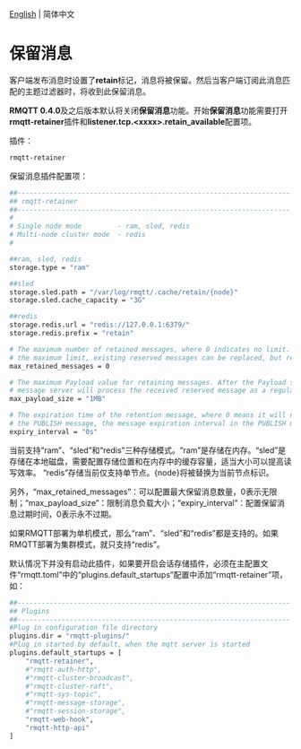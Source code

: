 [English](../en_US/retainer.md)  | 简体中文

# 保留消息

客户端发布消息时设置了**retain**标记，消息将被保留。然后当客户端订阅此消息匹配的主题过滤器时，将收到此保留消息。

**RMQTT 0.4.0**及之后版本默认将关闭**保留消息**功能。开始**保留消息**功能需要打开**rmqtt-retainer**插件和**listener.tcp.\<xxxx\>.retain_available**配置项。

插件：

```bash
rmqtt-retainer
```

保留消息插件配置项：

```bash
##--------------------------------------------------------------------
## rmqtt-retainer
##--------------------------------------------------------------------
#
# Single node mode         - ram, sled, redis
# Multi-node cluster mode  - redis
#

##ram, sled, redis
storage.type = "ram"

##sled
storage.sled.path = "/var/log/rmqtt/.cache/retain/{node}"
storage.sled.cache_capacity = "3G"

##redis
storage.redis.url = "redis://127.0.0.1:6379/"
storage.redis.prefix = "retain"

# The maximum number of retained messages, where 0 indicates no limit. After the number of reserved messages exceeds
# the maximum limit, existing reserved messages can be replaced, but reserved messages cannot be stored for new topics.
max_retained_messages = 0

# The maximum Payload value for retaining messages. After the Payload size exceeds the maximum value, the RMQTT
# message server will process the received reserved message as a regular message.
max_payload_size = "1MB"

# The expiration time of the retention message, where 0 means it will never expire. If the message expiration interval is set in
# the PUBLISH message, the message expiration interval in the PUBLISH message shall prevail.
expiry_interval = "0s"
```

当前支持“ram”、“sled”和“redis”三种存储模式。“ram”是存储在内存。“sled”是存储在本地磁盘，需要配置存储位置和在内存中的缓存容量，适当大小可以提高读写效率。
“redis”存储当前仅支持单节点。{node}将被替换为当前节点标识。

另外，“max_retained_messages”：可以配置最大保留消息数量，0表示无限制；“max_payload_size”：限制消息负载大小；“expiry_interval”：配置保留消息过期时间，0表示永不过期。

如果RMQTT部署为单机模式，那么“ram”、“sled”和“redis”都是支持的。如果RMQTT部署为集群模式，就只支持“redis”。


默认情况下并没有启动此插件，如果要开启会话存储插件，必须在主配置文件“rmqtt.toml”中的“plugins.default_startups”配置中添加“rmqtt-retainer”项，如：
```bash
##--------------------------------------------------------------------
## Plugins
##--------------------------------------------------------------------
#Plug in configuration file directory
plugins.dir = "rmqtt-plugins/"
#Plug in started by default, when the mqtt server is started
plugins.default_startups = [
    "rmqtt-retainer",
    #"rmqtt-auth-http",
    #"rmqtt-cluster-broadcast",
    #"rmqtt-cluster-raft",
    #"rmqtt-sys-topic",
    #"rmqtt-message-storage",
    #"rmqtt-session-storage",
    "rmqtt-web-hook",
    "rmqtt-http-api"
]
```










